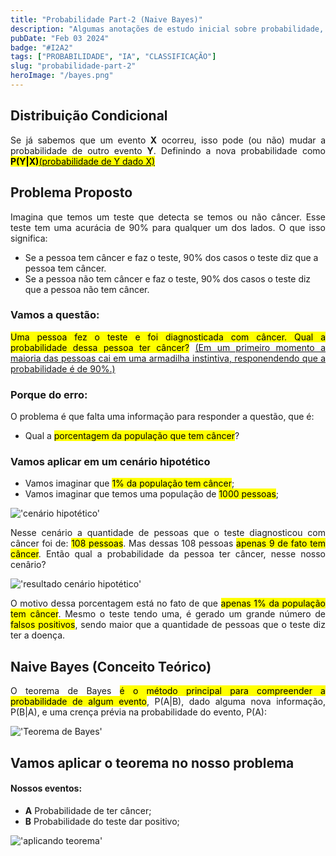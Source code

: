 ```yaml
---
title: "Probabilidade Part-2 (Naive Bayes)"
description: "Algumas anotações de estudo inicial sobre probabilidade, Naive Bayes: Como funciona esse algoritimo de classificação."
pubDate: "Feb 03 2024"
badge: "#I2A2"
tags: ["PROBABILIDADE", "IA", "CLASSIFICAÇÃO"]
slug: "probabilidade-part-2"
heroImage: "/bayes.png"
---
```


<h2>Distribuição Condicional</h2>

<p style="text-align: justify">
    Se já sabemos que um evento <b>X</b> ocorreu, isso pode (ou não) mudar a probabilidade de outro evento <b>Y</b>.
    Definindo a nova probabilidade como <mark><b>P(Y|X)</b><u>(probabilidade de Y dado X)</u></mark>
</p>

<h2>Problema Proposto</h2>

<p style="text-align: justify">
    Imagina que temos um teste que detecta se temos ou não câncer. Esse teste tem uma acurácia de 90% para qualquer um dos lados.
    O que isso significa:
    <ul>
        <li>Se a pessoa tem câncer e faz o teste, 90% dos casos o teste diz que a pessoa tem câncer.</li>
        <li>Se a pessoa não tem câncer e faz o teste, 90% dos casos o teste diz que a pessoa não tem câncer.</li>
    </ul>
</p>

<h3>Vamos a questão:</h3>

<p style="text-align: justify">
    <mark>Uma pessoa fez o teste e foi diagnosticada com câncer. Qual a probabilidade dessa pessoa ter câncer?</mark> <u>(Em um primeiro momento a maioria das pessoas cai em uma armadilha instintiva, responendendo que a probabilidade é de 90%.)</u>
</p>

<h3>Porque do erro:</h3>

<p style="text-align: justify">
    O problema é que falta uma informação para responder a questão, que é:
    <ul>
        <li>Qual a <mark>porcentagem da população que tem câncer</mark>?</li>
    </ul>
</p>

<h3>Vamos aplicar em um cenário hipotético</h3>

- Vamos imaginar que <mark>1% da população tem câncer</mark>;
- Vamos imaginar que temos uma população de <mark>1000 pessoas</mark>;

!['cenário hipotético'](https://henriquesilva.dev/draw-01.png "cenário hipotético")

<p style="text-align: justify">
    Nesse cenário a quantidade de pessoas que o teste diagnosticou com câncer foi de:
    <mark>108 pessoas</mark>.
    Mas dessas 108 pessoas <mark>apenas 9 de fato tem câncer</mark>.
    Então qual a probabilidade da pessoa ter câncer, nesse nosso cenârio?
</p>

!['resultado cenário hipotético'](https://henriquesilva.dev/prob-part2-img2.png "resultado cenário hipotético")

<p style="text-align: justify">
    O motivo dessa porcentagem está no fato de que <mark>apenas 1% da população tem câncer</mark>.
    Mesmo o teste tendo uma, é gerado um grande número de <mark>falsos positivos</mark>, sendo maior que a quantidade de pessoas que o teste diz ter a doença.
</p>

<h2>Naive Bayes (Conceito Teórico)</h2>

<p style="text-align: justify">
    O teorema de Bayes <mark>é o método principal para compreender a probabilidade de algum evento</mark>, P(A|B), dado alguma nova informação, P(B|A), e uma crença prévia na probabilidade do evento, P(A):
</p>

!['Teorema de Bayes'](https://henriquesilva.dev/naive-bayes.jpeg "Teorema de Bayes")

<h2>Vamos aplicar o teorema no nosso problema</h2>

#### Nossos eventos:

- **A** Probabilidade de ter câncer;
- **B** Probabilidade do teste dar positivo;

!['aplicando teorema'](https://henriquesilva.dev/prob-part2-img3.png "aplicando teorema")
